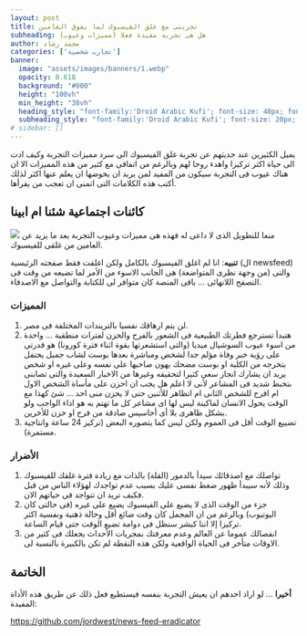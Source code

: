 ```yaml
---
layout: post 
title: تجربتى مع غلق الفيسبوك لما يفوق العامين 
subheading: هل هى تجربة مفيدة فعلا (مميزات وعيوب) 
author: محمد رشاد 
categories: ['تجارب شخصية']
banner:
  image: "assets/images/banners/1.webp"
  opacity: 0.618
  background: "#000"
  height: "100vh"
  min_height: "38vh"
  heading_style: "font-family:'Droid Arabic Kufi'; font-size: 40px; font-weight: bold;"
  subheading_style: "font-family:'Droid Arabic Kufi'; font-size: 20px; font-weight: bold; color: gold" 
# sidebar: [] 
---
```


يميل الكثيرين عند حديثهم عن تجربة غلق الفيسبوك الى سرد مميزات التجربة وكيف ادت الى حياة اكثر تركيزا واهدء روحا لهم وبالرغم من اتفاقى مع كثير من هذه المميزات الا ان هناك عيوب فى التجربة سيكون من المفيد لمن يريد ان يخوضها ان يعلم عنها اكثر لذلك أكتب هذه الكلامات التى اتمنى ان تعجب من يقرأها. 

## كائنات اجتماعية شئنا ام ابينا

![](https://qph.fs.quoracdn.net/main-qimg-11dc7261f0891dbce8ccdc9aedaac094-pjlq)
منعا للتطويل الذى لا داعى له فهذه هى مميزات وعيوب التجربة بعد ما يزيد عن العامين من غلقى للفيسبوك.

**تنبيه**: انا لم اغلق الفيسبوك بالكامل ولكن اغلقت فقط صفحته الرئيسية (ال newsfeed) والتى (من وجهة نظرى المتواضعة) هى الجانب الاسوء من الأمر لما تضيعه من وقت فى التصفح اللانهائى … باقى المنصة كان متوافر لى للكتابة والتواصل مع الاصدقاء. 

### المميزات
1. لن يتم ارهاقك نفسيا بالتريندات المختلفة فى مصر.
1. هتبدأ تسترجع فطرتك الطبيعية فى الشعور بالفرح والحزن لفترات منطقية … واحدة من اسوء عيوب السوشيال ميديا (والتى استشعرتها بقوة اثناء فترة كورونا) هو قدرتى على رؤية خبر وفاة مؤلم جدا لشخص ومباشرة بعدها بوست لشاب جميل يحتفل بتخرجه من الكلية او بوست مضحك يهون صاحبها على نفسه وعلى غيره او شخص يريد ان يشارك انجاز سعى كثيرا لتحقيقه وغيرها من الاخبار السعيدة والتى تصابنى بتخبط شديد فى المشاعر لأنى لا اعلم هل يجب ان احزن على مأساة الشخص الاول ام افرح للشخص الثانى ام اتظاهر للأثنين حتى لا يحزن منى احد … شئ كهذا مع الوقت يحول الانسان لماكينة ليس لها اى مشاعر كل ما تهتم به هو اداء الواجب ولو بشكل ظاهرى بلا أى أحاسيس صادقة من فرح او حزن للأخرين. 
1. تضييع الوقت أقل فى العموم ولكن ليس كما يتصوره البعض (تركيز 24 ساعة وانتاجية مستمرة).

### الأضرار 
1. تواصلك مع اصدقائك سيدأ بالدمور (القلة) بالذات مع زيادة فترة غلقك للفيسبوك وذلك لأنه سيبدأ ظهور ضغط نفسى عليك بسبب عدم تواجدك لهؤلاء الناس من قبل فكيف تريد ان تتواجد فى حياتهم الان.
1. جزء من الوقت الذى لا يضيع على الفيسبوك يضيع على غيره (فى حالتى كان اليوتيوب) وبالرغم من ان المجمل كان وقت ضائع أقل وحالة ذهنية ونفسية اكثر تركيزا إلا اننا كبشر سنظل فى دوامة تضيع الوقت حتى قيام الساعة.
1. انفصالك عموما عن العالم وعدم معرفتك بمجريات الأحداث يجعلك فى كثير من الاوقات متأخر فى الحياة الواقعية ولكن هذه النقطة لم تكن بالكبيرة بالنسبة لى.
 
## الخاتمة
**أخيرا** … لو اراد احدهم ان يعيش التجربة بنفسه فيستطيع فعل ذلك عن طريق هذه الأداة المفيدة:

<a href="https://github.com/jordwest/news-feed-eradicator" target="_blank">https://github.com/jordwest/news-feed-eradicator</a>